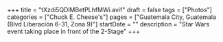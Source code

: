+++
title = "tXzdi5QDlMBetPLhfMWi.avif"
draft = false
tags = ["Photos"]
categories = ["Chuck E. Cheese's"]
pages = ["Guatemala City, Guatemala (Blvd Liberación 6-31, Zona 9)"]
startDate = ""
description = "Star Wars event taking place in front of the 2-Stage"
+++
